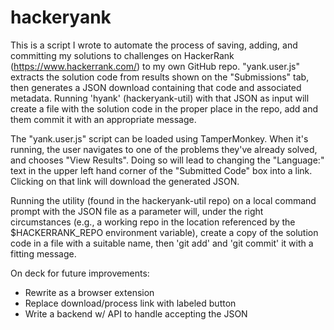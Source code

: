  # hackeryank

This is a script I wrote to automate the process of saving, adding, and committing my solutions to  challenges on HackerRank (https://www.hackerrank.com/) to my own GitHub repo. "yank.user.js" extracts the solution code from results shown on the "Submissions" tab, then generates a JSON download containing that code and associated metadata. Running 'hyank' (hackeryank-util) with that JSON as input will create a file with the solution code in the proper place in the repo, add and them commit it with an appropriate message.

The "yank.user.js" script can be loaded using TamperMonkey. When it's running, the user navigates to one of the problems they've already solved, and chooses "View Results". Doing so will lead to changing the "Language:" text in the upper left hand corner of the "Submitted Code" box into a link. Clicking on that link will download the generated JSON.

Running the utility (found in the hackeryank-util repo) on a local command prompt with the JSON file as a parameter will, under the right circumstances (e.g., a working repo in the location referenced by the $HACKERRANK_REPO environment variable), create a copy of the solution code in a file with a suitable name, then 'git add' and 'git commit' it with a fitting message.

On deck for future improvements:

* Rewrite as a browser extension
* Replace download/process link with labeled button
* Write a backend w/ API to handle accepting the JSON
